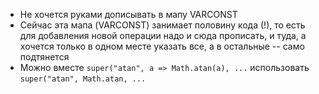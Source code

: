 * Не хочется руками дописывать в мапу VARCONST
* Сейчас эта мапа (VARCONST) занимает половину кода (!), то есть для добавления новой операции надо и сюда прописать, и туда, а хочется только в одном месте указать все, а в остальные -- само подтянется
* Можно вместе `super("atan", a => Math.atan(a), ...` использовать `super("atan", Math.atan, ...`
